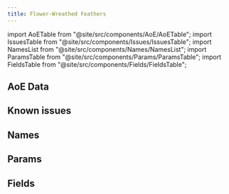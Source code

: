 ```yaml
---
title: Flower-Wreathed Feathers
---
```


import AoETable from "@site/src/components/AoE/AoETable";
import IssuesTable from "@site/src/components/Issues/IssuesTable";
import NamesList from "@site/src/components/Names/NamesList";
import ParamsTable from "@site/src/components/Params/ParamsTable";
import FieldsTable from "@site/src/components/Fields/FieldsTable";

## AoE Data

<AoETable item_key="flowerwreathedfeathers" data_src="weapon" />

## Known issues

<IssuesTable item_key="flowerwreathedfeathers" data_src="weapon" />

## Names

<NamesList item_key="flowerwreathedfeathers" data_src="weapon" />

## Params

<ParamsTable item_key="flowerwreathedfeathers" data_src="weapon" />

## Fields

<FieldsTable item_key="flowerwreathedfeathers" data_src="weapon" />
